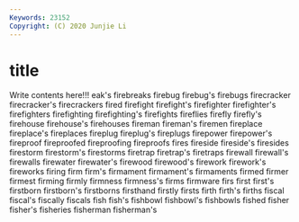 ```yaml
---
Keywords: 23152
Copyright: (C) 2020 Junjie Li
---
```


# title

Write contents here!!!
eak's 
firebreaks 
firebug 
firebug's 
firebugs 
firecracker
firecracker's 
firecrackers 
fired 
firefight 
firefight's 
firefighter 
firefighter's 
firefighters 
firefighting 
firefighting's
firefights 
fireflies 
firefly 
firefly's 
firehouse 
firehouse's 
firehouses 
fireman 
fireman's 
firemen
fireplace 
fireplace's 
fireplaces 
fireplug 
fireplug's 
fireplugs 
firepower 
firepower's 
fireproof 
fireproofed
fireproofing 
fireproofs 
fires 
fireside 
fireside's 
firesides 
firestorm 
firestorm's 
firestorms 
firetrap
firetrap's 
firetraps 
firewall 
firewall's 
firewalls 
firewater 
firewater's 
firewood 
firewood's 
firework
firework's 
fireworks 
firing 
firm 
firm's 
firmament 
firmament's 
firmaments 
firmed 
firmer
firmest 
firming 
firmly 
firmness 
firmness's 
firms 
firmware 
firs 
first 
first's
firstborn 
firstborn's 
firstborns 
firsthand 
firstly 
firsts 
firth 
firth's 
firths 
fiscal
fiscal's 
fiscally 
fiscals 
fish 
fish's 
fishbowl 
fishbowl's 
fishbowls 
fished 
fisher
fisher's 
fisheries 
fisherman 
fisherman's 
